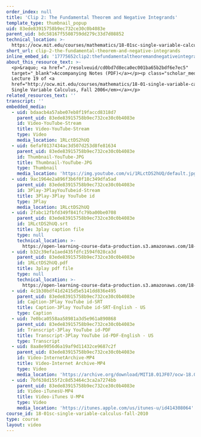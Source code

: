 ```yaml
---
order_index: null
title: 'Clip 2: The Fundamental Theorem and Negative Integrands'
template_type: thumbnail_popup
uid: 83ede83915758b9ec732ce30c0b4083e
parent_uid: bdc58167f5508759dd279c33d7d08852
technical_location: >-
  https://ocw.mit.edu/courses/mathematics/18-01sc-single-variable-calculus-fall-2010/unit-3-the-definite-integral-and-its-applications/part-a-definition-of-the-definite-integral-and-first-fundamental-theorem/session-48-the-fundamental-theorem-of-calculus/clip-2-the-fundamental-theorem-and-negative-integrands
short_url: clip-2-the-fundamental-theorem-and-negative-integrands
inline_embed_id: '17775652clip2:thefundamentaltheoremandnegativeintegrands25343498'
about_this_resource_text: >-
  <p>&raquo; <a href="./resolveuid/cd0bd7d8eca0ec001ba65b2bdf6e7ec5"
  target="_blank">Accompanying Notes (PDF)</a></p><p class="scholar_medsm">From
  Lecture 19 of <a
  href="http://ocw.mit.edu/courses/mathematics/18-01-single-variable-calculus-fall-2006/video-lectures/"><em>18.01
  Single Variable Calculus, Fall 2006</em></a></p>
related_resources_text: ''
transcript: ''
embedded_media:
  - uid: bdaacb4a57abe07eb8f19faccd8318d7
    parent_uid: 83ede83915758b9ec732ce30c0b4083e
    id: Video-YouTube-Stream
    title: Video-YouTube-Stream
    type: Video
    media_location: 1RLctDS2hUQ
  - uid: 6efaf0137434ac3d507d253d8fe81634
    parent_uid: 83ede83915758b9ec732ce30c0b4083e
    id: Thumbnail-YouTube-JPG
    title: Thumbnail-YouTube-JPG
    type: Thumbnail
    media_location: 'https://img.youtube.com/vi/1RLctDS2hUQ/default.jpg'
  - uid: 9ac1964e2a896f3b6f0f18c349dfa5ad
    parent_uid: 83ede83915758b9ec732ce30c0b4083e
    id: 3Play-3PlayYouTubeid-Stream
    title: 3Play-3Play YouTube id
    type: 3Play
    media_location: 1RLctDS2hUQ
  - uid: 2fabc12fbfd349f841fc79ba00be0708
    parent_uid: 83ede83915758b9ec732ce30c0b4083e
    id: 1RLctDS2hUQ.srt
    title: 3play caption file
    type: null
    technical_location: >-
      https://open-learning-course-data-production.s3.amazonaws.com/18-01sc-single-variable-calculus-fall-2010/e7e5fc997225bd920a73426cdf4723a4_1RLctDS2hUQ.srt
  - uid: b32c39efa1aed435fdfc1594f028ca3d
    parent_uid: 83ede83915758b9ec732ce30c0b4083e
    id: 1RLctDS2hUQ.pdf
    title: 3play pdf file
    type: null
    technical_location: >-
      https://open-learning-course-data-production.s3.amazonaws.com/18-01sc-single-variable-calculus-fall-2010/c566b89ef510b8b8ec70644221fd9708_1RLctDS2hUQ.pdf
  - uid: 4c1b30bdf41d2415d5e5141dd836e495
    parent_uid: 83ede83915758b9ec732ce30c0b4083e
    id: Caption-3Play YouTube id-SRT
    title: Caption-3Play YouTube id-SRT-English - US
    type: Caption
  - uid: 7e0bca0558aa58981a3d5e961a890868
    parent_uid: 83ede83915758b9ec732ce30c0b4083e
    id: Transcript-3Play YouTube id-PDF
    title: Transcript-3Play YouTube id-PDF-English - US
    type: Transcript
  - uid: 8aa8e9056d6a19af9d11432ce9687c2f
    parent_uid: 83ede83915758b9ec732ce30c0b4083e
    id: Video-InternetArchive-MP4
    title: Video-Internet Archive-MP4
    type: Video
    media_location: 'https://archive.org/download/MIT18.01JF07/ocw-18.01-f07-lec19_300k.mp4'
  - uid: 7bf638d155f2c8d53464c3ca2a7274bb
    parent_uid: 83ede83915758b9ec732ce30c0b4083e
    id: Video-iTunesU-MP4
    title: Video-iTunes U-MP4
    type: Video
    media_location: 'https://itunes.apple.com/us/itunes-u/id414308064'
course_id: 18-01sc-single-variable-calculus-fall-2010
type: course
layout: video
---
```

